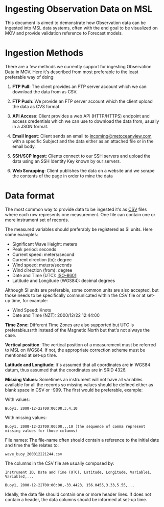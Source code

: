 
Ingesting Observation Data on MSL
====

This document is aimed to demonstrate how Observation data can be ingested into MSL data systems, often with the end goal to be visualized on MOV and provide validation reference to Forecast models.

Ingestion Methods
====

There are a few methods we currently support for ingesting Observation Data in MOV. Here it's described from most preferable to the least preferable way of doing

1. **FTP Pull**: The client provides an FTP server account which we can download the data from as CSV.

2. **FTP Push**: We provide an FTP server account which the client upload the data as CVS format.

3. **API Access**: Client provides a web API (HTTP/HTTPS) endpoint and access credentials which we can use to download the data from, usually in a JSON format.

4. **Email Ingest**: Client sends an email to incoming@metoceanview.com with a specific Subject and the data either as an attached file or in the email body.

5. **SSH/SCP Ingest**: Clients connect to our SSH servers and upload the data using an SSH Identity Key known by our servers.

6. **Web Scrapping**: Client publishes the data on a website and we scrape the contents of the page in order to mine the data

Data format
====

The most common way to provide data to be ingested it's as [CSV](https://en.wikipedia.org/wiki/Comma-separated_values) files where each row represents one measurement. One file can contain one or more instrument set of records.

The measured variables should preferably be registered as SI units. Here some examples:

 - Significant Wave Height: meters
 - Peak period: seconds
 - Current speed: meters/second
 - Current direction (to): degree
 - Wind speed: meters/seconds
 - Wind direction (from): degree
 - Date and Time (UTC): [ISO-8601](https://en.wikipedia.org/wiki/ISO_8601)
 - Latitude and Longitude (WGS84): decimal degrees

Although SI units are preferable, some common units are also accepted, but those needs to be specifically communicated within the CSV file or at set-up time, for example:

  - Wind Speed: Knots
  - Date and Time (NZT): 2000/12/22 12:44:00

**Time Zone**: Different Time Zones are also supported but UTC is preferable.ssrth instead of the Magnetic North but that's not always the case.

**Vertical position**: The vertical position of a measurement must be referred to MSL on WGS84. If not, the appropriate correction scheme must be mentioned at set-up time.

**Latitude and Longitude**: It's assumed that all coordinates are in WGS84 datum, thus assumed that the coordinates are in SRID 4326.

**Missing Values**: Sometimes an instrument will not have all variables available for all the records so missing values should be defined either as blank space in CSV or -999. The first would be preferable, example:

With values:
```
Buoy1, 2000-12-22T00:00:00,3,4,10
```
With missing values:
```
Buoy1, 2000-12-22T00:00:00,,,10 (the sequence of comma represent missing values for those columns)
```
File names: The file-name often should contain a reference to the initial date and time the file relates to:
```
wave_buoy_200012221244.csv
```
The columns in the CSV file are usually composed by:
```
Instrument ID, Date and Time (UTC), Latitude, Longitude, Variable1, Variable2,...

Buoy1, 2000-12-22T00:00:00,-33.4423, 156.0455,3.33,5.55,...
```
Ideally, the data file should contain one or more header lines. If does not contain a header, the data columns should be informed at set-up time.
